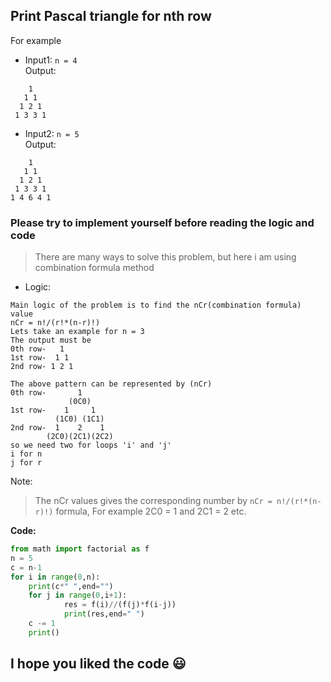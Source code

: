 ## Print Pascal triangle for nth row
For example
* Input1: `n = 4`\
Output:
```
    1
   1 1
  1 2 1
 1 3 3 1
 ```
* Input2: `n = 5`\
Output:
```
    1 
   1 1 
  1 2 1 
 1 3 3 1 
1 4 6 4 1 
 ```
### Please try to implement yourself before reading the logic and code
> There are many ways to solve this problem, but here i am using combination formula method
* Logic:
```
Main logic of the problem is to find the nCr(combination formula) value
nCr = n!/(r!*(n-r)!)
Lets take an example for n = 3
The output must be
0th row-   1
1st row-  1 1
2nd row- 1 2 1
 
The above pattern can be represented by (nCr)
0th row-       1
             (0C0)
1st row-    1     1  
          (1C0) (1C1)
2nd row-  1    2    1
        (2C0)(2C1)(2C2)
so we need two for loops 'i' and 'j'
i for n
j for r
```
Note:
> The nCr values gives the corresponding number by `nCr = n!/(r!*(n-r)!)` formula, For example 2C0 = 1 and 2C1 = 2 etc.

**Code:**
```python
from math import factorial as f
n = 5
c = n-1
for i in range(0,n):
    print(c*" ",end="")
    for j in range(0,i+1):
            res = f(i)//(f(j)*f(i-j))
            print(res,end=" ")
    c -= 1
    print()
```
## I hope you liked the code :smiley:
